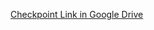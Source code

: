 <!-- Checkpoint Link in Google Drive -->

[Checkpoint Link in Google Drive](https://drive.google.com/drive/folders/1zZWMrzShMIBJkbufrymBTUYyMtS7rRZh?usp=sharing)
